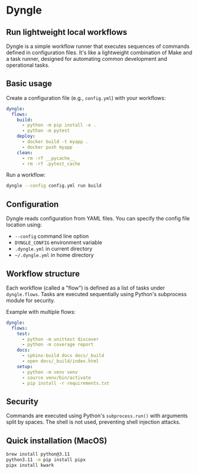 # Dyngle

## Run lightweight local workflows

Dyngle is a simple workflow runner that executes sequences of commands defined in configuration files. It's like a lightweight combination of Make and a task runner, designed for automating common development and operational tasks.

## Basic usage

Create a configuration file (e.g., `config.yml`) with your workflows:

```yaml
dyngle:
  flows:
    build:
      - python -m pip install -e .
      - python -m pytest
    deploy:
      - docker build -t myapp .
      - docker push myapp
    clean:
      - rm -rf __pycache__
      - rm -rf .pytest_cache
```

Run a workflow:

```bash
dyngle --config config.yml run build
```

## Configuration

Dyngle reads configuration from YAML files. You can specify the config file location using:

- `--config` command line option
- `DYNGLE_CONFIG` environment variable  
- `.dyngle.yml` in current directory
- `~/.dyngle.yml` in home directory

## Workflow structure

Each workflow (called a "flow") is defined as a list of tasks under `dyngle.flows`. Tasks are executed sequentially using Python's subprocess module for security.

Example with multiple flows:

```yaml
dyngle:
  flows:
    test:
      - python -m unittest discover
      - python -m coverage report
    docs:
      - sphinx-build docs docs/_build
      - open docs/_build/index.html
    setup:
      - python -m venv venv
      - source venv/bin/activate
      - pip install -r requirements.txt
```

## Security

Commands are executed using Python's `subprocess.run()` with arguments split by spaces. The shell is not used, preventing shell injection attacks.

## Quick installation (MacOS)

```bash
brew install python@3.11
python3.11 -m pip install pipx
pipx install kwark
```
